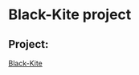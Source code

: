 Black-Kite project
=========

## Project:  
[Black-Kite](http://teinhonglo.github.io/Black-Kite-Proj/index.html)
